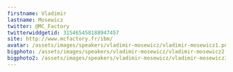 ```yaml
---
firstname: Vladimir 
lastname: Mosewicz
twitter: @MC_Factory
twitterwiddgetid: 315465458188947457
site: http://www.mcfactory.fr/ibm/
avatar: /assets/images/speakers/vladimir-mosewicz/vladimir-mosewicz1.png
bigphoto: /assets/images/speakers/vladimir-mosewicz/vladimir-mosewicz2.png
bigphoto2: /assets/images/speakers/vladimir-mosewicz/vladimir-mosewicz3.png
---
```


